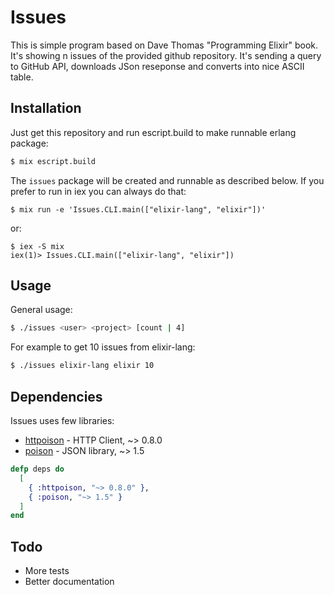 # Issues

This is simple program based on Dave Thomas "Programming Elixir" book.
It's showing n issues of the provided github repository. It's sending a query to GitHub API, downloads JSon reseponse and converts into nice ASCII table.

##  Installation

Just get this repository and run escript.build to make runnable erlang package:

```sh
$ mix escript.build
```

The `issues` package will be created and runnable as described below. If you prefer to run in iex you can always do that:

```ssh
$ mix run -e 'Issues.CLI.main(["elixir-lang", "elixir"])'
```

or:

```ssh
$ iex -S mix
iex(1)> Issues.CLI.main(["elixir-lang", "elixir"])
```

## Usage

General usage:

```sh
$ ./issues <user> <project> [count | 4]
```
For example to get 10 issues from elixir-lang:
```sh
$ ./issues elixir-lang elixir 10
```

## Dependencies

Issues uses few libraries:

* [httpoison](https://github.com/edgurgel/httpoison) - HTTP Client, ~> 0.8.0
* [poison](https://github.com/devinus/poison) - JSON library, ~> 1.5

```elixir
defp deps do
  [
    { :httpoison, "~> 0.8.0" },
    { :poison, "~> 1.5" }
  ]
end
```

## Todo

- More tests
- Better documentation